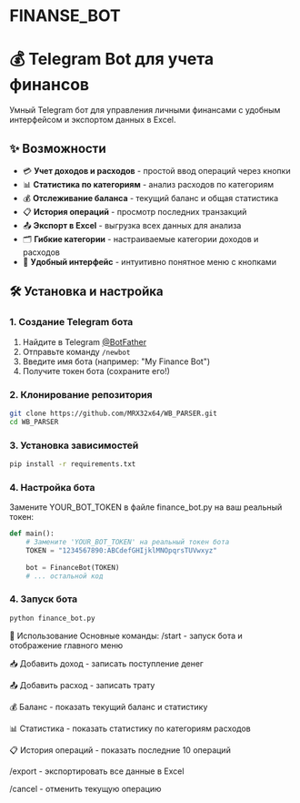 # FINANSE_BOT
# 💰 Telegram Bot для учета финансов

Умный Telegram бот для управления личными финансами с удобным интерфейсом и экспортом данных в Excel.

## ✨ Возможности

- 💳 **Учет доходов и расходов** - простой ввод операций через кнопки
- 📊 **Статистика по категориям** - анализ расходов по категориям
- 💰 **Отслеживание баланса** - текущий баланс и общая статистика
- 📋 **История операций** - просмотр последних транзакций
- 📤 **Экспорт в Excel** - выгрузка всех данных для анализа
- 🗂 **Гибкие категории** - настраиваемые категории доходов и расходов
- 💬 **Удобный интерфейс** - интуитивно понятное меню с кнопками

## 🛠 Установка и настройка

### 1. Создание Telegram бота

1. Найдите в Telegram [@BotFather](https://t.me/BotFather)
2. Отправьте команду `/newbot`
3. Введите имя бота (например: "My Finance Bot")
4. Получите токен бота (сохраните его!)

### 2. Клонирование репозитория

```Bash
git clone https://github.com/MRX32x64/WB_PARSER.git
cd WB_PARSER
```

### 3. Установка зависимостей

```bash
pip install -r requirements.txt
```

### 4. Настройка бота

Замените YOUR_BOT_TOKEN в файле finance_bot.py на ваш реальный токен:
```Python
def main():
    # Замените 'YOUR_BOT_TOKEN' на реальный токен бота
    TOKEN = "1234567890:ABCdefGHIjklMNOpqrsTUVwxyz"
    
    bot = FinanceBot(TOKEN)
    # ... остальной код
```

### 4. Запуск бота

```bash
python finance_bot.py
```

🎯 Использование
Основные команды:
/start - запуск бота и отображение главного меню

📥 Добавить доход - записать поступление денег

📤 Добавить расход - записать трату

💰 Баланс - показать текущий баланс и статистику

📊 Статистика - показать статистику по категориям расходов

📋 История операций - показать последние 10 операций

/export - экспортировать все данные в Excel

/cancel - отменить текущую операцию
